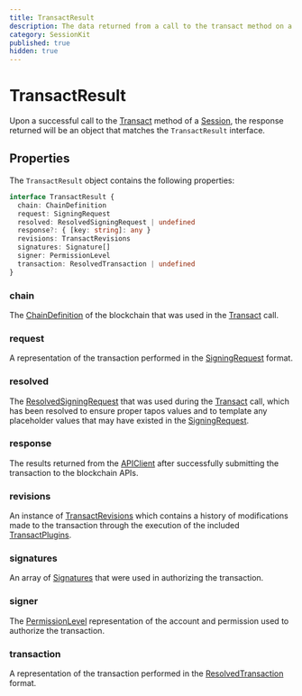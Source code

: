 ```yaml
---
title: TransactResult
description: The data returned from a call to the transact method on a Session
category: SessionKit
published: true
hidden: true
---
```


# TransactResult

Upon a successful call to the [Transact](/docs/session-kit/transact) method of a [Session](/docs/session-kit/session), the response returned will be an object that matches the `TransactResult` interface.

## Properties

The `TransactResult` object contains the following properties:

```ts
interface TransactResult {
  chain: ChainDefinition
  request: SigningRequest
  resolved: ResolvedSigningRequest | undefined
  response?: { [key: string]: any }
  revisions: TransactRevisions
  signatures: Signature[]
  signer: PermissionLevel
  transaction: ResolvedTransaction | undefined
}
```

### chain

The [ChainDefinition](/docs/utilities/common-library#chaindefinition) of the blockchain that was used in the [Transact](/docs/session-kit/transact) call.

### request

A representation of the transaction performed in the [SigningRequest](#) format.

### resolved

The [ResolvedSigningRequest](#) that was used during the [Transact](/docs/session-kit/transact) call, which has been resolved to ensure proper tapos values and to template any placeholder values that may have existed in the [SigningRequest](#).

### response

The results returned from the [APIClient](/docs/antelope/api-client) after successfully submitting the transaction to the blockchain APIs.

### revisions

An instance of [TransactRevisions](https://wharfkit.github.io/session/classes/TransactRevisions.html) which contains a history of modifications made to the transaction through the execution of the included [TransactPlugins](/docs/session-kit/plugin-transact).

### signatures

An array of [Signatures](#) that were used in authorizing the transaction.

### signer

The [PermissionLevel](#) representation of the account and permission used to authorize the transaction.

### transaction

A representation of the transaction performed in the [ResolvedTransaction](#) format.
